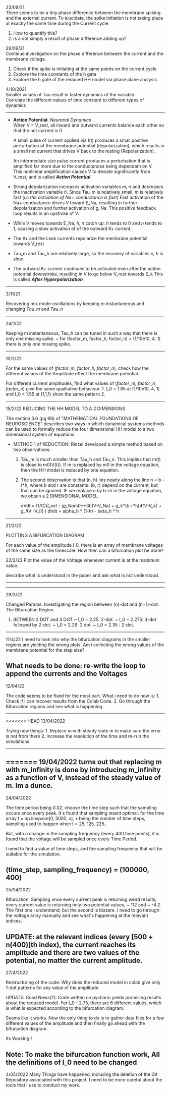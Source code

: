

23/09/21 
\
There seems to be a tiny phase difference between the membrane spiking and the 
external current. To elucidate, the spike initiation is not 
taking place at exactly the same time during the Current cycle. 

1. How to quantify this?
2. Is a dot simply a result of phase difference adding up?


29/09/21
\
Continue investigation on the phase difference between the current and the membrane 
voltage.

1. Check if the spike is initiating at the same points on the current cycle 
2. Explore the time constants of the h gate
3. Explore the h gate of the reduced HH model via phase plane analysis

4/10/2021
\
Smaller values of Tau result in faster dynamics of the variable.
\
Correlate the different values of time constant to different types of dynamics 


-------------------------------------------------------------
* **Action Potential**, _Neuronal Dynamics_
\
When V = V_rest, all inward and outward currents balance each other so that 
the net current is 0.

    A small pulse of current applied via I(t) produces a small positive
perturbation of the membrane potential (depolarization), which results in a small net current that 
drives V back to the resting (Repolarization). 

    An intermediate size pulse current produces a perturbation 
that is amplified far more due to the conductances being dependant on V. 
\
This nonlinear amplification causes V to deviate significantly from V_rest, and is called 
_**Action Potential**_


* Strong depolarization increases activation variables _m, n_ and 
    decreases the inactivation variable _h_. 
Since Tau_m is relatively small, _m_ is relatively fast (_i.e the activation of Na+ conductance is fast_)
Fast activation of the Na+ conductance drives V toward E_Na, resulting in further depolarization and further activation of g_Na.
    This positive feedback loop results in an upstroke of V. 


* While V moves towards E_Na, _h, n_ catch up. _h_ tends to 0 and _n_ tends to 1, causing a slow activation of of the outward K+ current. 
* The K+ and the Leak currents repolarize the membrane potential towards V_rest
* Tau_m and Tau_h are relatively large, so the recovery of variables _n, h_ is slow. 
* The outward K+ current continues to be activated even after the action potential downstroke, resulting in V to go below V_rest towards E_k
    This is called **_After Hyperpolarization_**


----------------------------------------------------------------------------------
3/11/21

Recovering mix mode oscillations by keeping _m_ instantaneous and changing _Tau_m_ and _Tau_n_

-----------------------------------------------------------------------------------
24/1/22

Keeping m instantaneous, Tau_h can be tuned in such a way that there is only one missing spike.
~ for (factor_m, factor_h, factor_n) = (1/10e10, 4, 1) there is only one missing spike.

 
-----------------------------------------------------------------------------------
10/2/22

For the same values of (_factor_m, factor_h, factor_n_), check how the different values of the Amplitude effect the membrane potential.

For different current amplitudes, find what values of (_factor_m, factor_h, factor_n_) give the same qualitative behaviour.
    1. I_0 = 1.85 at (1/10e10, 4, 1) and I_0 = 1.55 at (1,1,1) show the same pattern 
    2. 

----------------------------------------------------------------------------------
15/2/22
REDUCING THE HH MODEL TO A 2 DIMENSIONS

The section 3.6 (pg 66) of "MATHEMATICAL FOUNDATIONS OF NEUROSCIENCE" describes two ways in which dynamical systems methods can be 
used to formally reduce the four dimensional HH model to a two dimensional system of equations. 

* METHOD 1 of REDUCTION: Rinzel developed a simple method based on two observations: 
    1. Tau_m is much smaller than Tau_h and Tau_n. This implies that m(t) is close to m0(V(t)). If m is replaced by m0 in the 
        voltage equation, then the HH model is reduced by one equation. 
    2. The second observation is that (n, h) lies nearly along the line n = b - r*h, where b and r are constants.
       (b, r) depend on the current, but that can be ignored. IF we replace n by b-rh in the voltage equation, we obtain 
        a 2 DIMENSIONAL MODEL.
    
        dVdt = (1/C)*(I_ext - (g_Na*m0**3*h*(V-V_Na) + g_k*(b-r*h)**4*(V-V_k) + g_l*(V -V_l)) )
        dhdt = alpha_h * (1-h) - beta_h * h  
-------------------------------------------------------------------------------------
    
21/2/22

PLOTTING A BIFURCATION DIAGRAM

For each value of the amplitude I_0, there is an array of membrane voltages of the same size as the timescale. 
How then can a bifurcation plot be done?

22/2/22
Plot the value of the Voltage whenever current is at the maximum value. 

describe what is understood in the paper and ask what is not understood.

---------------------------------------------------------------------------------------

------------------------------------------------------------------------------------------------------------------------
29/3/22

Changed Params: Investigating the region between (n)-dot and (n+1)-dot. The Bifurcation Region. 
1. BETWEEN 2 DOT and 3 DOT
    ~ I_0 = 2.25: 2-dot.
    ~ I_0 = 2.275: 3-dot followed by 2-dot. 
    ~ I_0 = 2.29: 2 dot.
    ~ I_0 = 2.35 : 2-dot.
------------------------------------------------------------------------------------------------------------------------
11/4/22
I need to look into why the bifurcation diagrams in the smaller regions are yielding the wrong plots. 
Am i collecting the wrong values of the membrane potential for the step size?

What needs to be done: 
    re-write the loop to append the currents and the Voltages 
------------------------------------------------------------------------------------------------------------------------
12/04/22

The code seems to be fixed for the most part. 
What i need to do now is:
    1. Check if i can recover results from the Colab Code. 
    2. Go through the Bifurcation regions and see what is happening. 

------------------------------------------------------------------------------------------------------------------------
<<<<<<< HEAD
13/04/2022

Trying new things: 
    1. Replace m with steady state m to make sure the error is not from there 
    2. Increase the resolution of the time and re-run the simulations. 

------------------------------------------------------------------------------------------------------------------------
=======
19/04/2022
turns out that replacing m with m_infinity is done by introducing m_infinity as a function of V, instead of the steady 
value of m. Im a dunce. 
------------------------------------------------------------------------------------------------------------------------
24/04/2022

The time period being 0.02, choose the time step such that the sampling occurs once every peak. 
It s found that sampling wasnt optimal. for the time array t = np.linspace(0, 5000, x), x being the number of time steps,
sampling used to happen when t = 25, 125, 225.. 

But, with a change in the sampling frequency (every 400 time points), it is found that the voltage will be sampled once 
every Time Period.


I need to find a value of time steps, and the sampling frequency that will be suitable for the simulation.

(time_step, sampling_frequency) = (100000, 400)
------------------------------------------------------------------------------------------------------------------------
25/04/2022

Bifurcation: Sampling once every current peak is returning weird results; every current value is returning only two 
potential values, ~ 112 and ~ -4.2. The first one i understand, but the second is bizzare. 
I need to go through the voltage array manually and see what's happening at the relevant indices.

UPDATE: at the relevant indices (every [500 + n(400)]th index), the current reaches its amplitude and there are two 
values of the potential, no matter the current amplitude. 
------------------------------------------------------------------------------------------------------------------------
27/4/2022

Restructuring of the code: Why does the reduced model in colab give only 1-dot patterns for any value of the amplitude.

UPDATE: Good News(?): Code written on pycharm yields promising results about the reduced model. For I_0 - 2.75, there 
are 6 different values, which is what is expected according to the bifurcation diagram. 

Seems like it works. Now the only thing to do is to gather data files for a few different values of the amplitude and 
then finally go ahead with the bifurcation diagram.

Its Working!!

Note: To make the bifurcation function work, All the definitions of I_0 need to be changed
------------------------------------------------------------------------------------------------------------------------
4/05/2022 
Many Things have happened, including the deletion of the Git Repository associated with this project. I need to be more 
careful about the tools that I use to conduct my work. 









